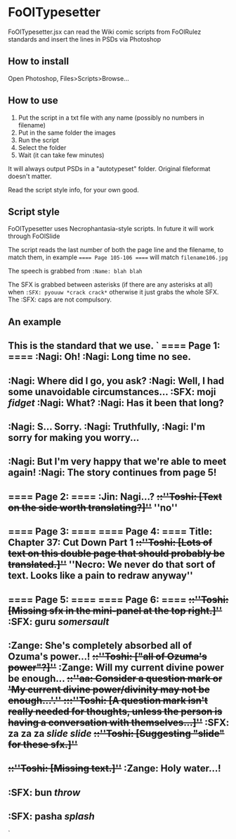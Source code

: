FoOlTypesetter
==============

FoOlTypesetter.jsx can read the Wiki comic scripts from FoOlRulez standards and insert the lines in PSDs via Photoshop

How to install
--------------
Open Photoshop, Files>Scripts>Browse...

How to use
----------
1. Put the script in a txt file with any name (possibly no numbers in filename)
2. Put in the same folder the images
3. Run the script
4. Select the folder
5. Wait (it can take few minutes)

It will always output PSDs in a "autotypeset" folder. Original fileformat doesn't matter.

Read the script style info, for your own good.


Script style
------------
FoOlTypesetter uses Necrophantasia-style scripts. In future it will work through FoOlSlide


The script reads the last number of both the page line and the filename, to match them, in example `==== Page 105-106 ====` will match `filename106.jpg`

The speech is grabbed from `:Name: blah blah`

The SFX is grabbed between asterisks (if there are any asterisks at all) when `:SFX: pyouuw *crack crack*` otherwise it just grabs the whole SFX. The :SFX: caps are not compulsory.


An example
----------

This is the standard that we use.
`
==== Page 1: ====
:Nagi: Oh!
:Nagi: Long time no see.
----
:Nagi: Where did I go, you ask?
:Nagi: Well, I had some unavoidable circumstances...
:SFX: moji *fidget*
:Nagi: What?
:Nagi: Has it been that long?
----
:Nagi: S... Sorry.
:Nagi: Truthfully,
:Nagi: I'm sorry for making you worry...
----
:Nagi: But I'm very happy that we're able to meet again!
:Nagi: The story continues from page 5!
----
==== Page 2: ====
:Jin: Nagi...?
<s>::''Toshi: [Text on the side worth translating?]''</s> ''no''
----

==== Page 3: ====
==== Page 4: ====
Title:
Chapter 37: Cut Down Part 1
<s>::''Toshi: [Lots of text on this double page that should probably be translated.]''</s> ''Necro: We never do that sort of text.  Looks like a pain to redraw anyway''
----

==== Page 5: ====
==== Page 6: ====
<s>::''Toshi: [Missing sfx in the mini-panel at the top right.]''</s>
:SFX: guru *somersault*
----
:Zange: She's completely absorbed all of Ozuma's power...!
<s>::''Toshi: ["all of Ozuma's power"?]''</s>
:Zange: Will my current divine power be enough...
<s>::''aa: Consider a question mark or 'My current divine power/divinity may not be enough...'.''
:::''Toshi: [A question mark isn't really needed for thoughts, unless the person is having a conversation with themselves...]''</s>
:SFX: za za za *slide slide*
<s>::''Toshi: [Suggesting "slide" for these sfx.]''</s>
----
<s>::''Toshi: [Missing text.]''</s>
:Zange: Holy water...!
----
:SFX: bun *throw*
----
:SFX: pasha *splash*
----
`

